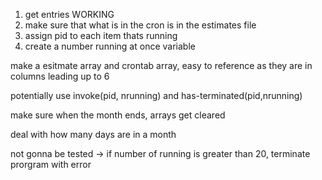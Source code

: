 1. get entries WORKING
2. make sure that what is in the cron is in the estimates file 
3. assign pid to each item thats running 
4. create a number running at once variable 

make a esitmate array and crontab array, easy to reference as they are in columns leading up to 6 

potentially use invoke(pid, nrunning) and has-terminated(pid,nrunning)

make sure when the month ends, arrays get cleared

deal with how many days are in a month 

not gonna be tested -> if number of running is greater than 20, terminate prorgram with error 
